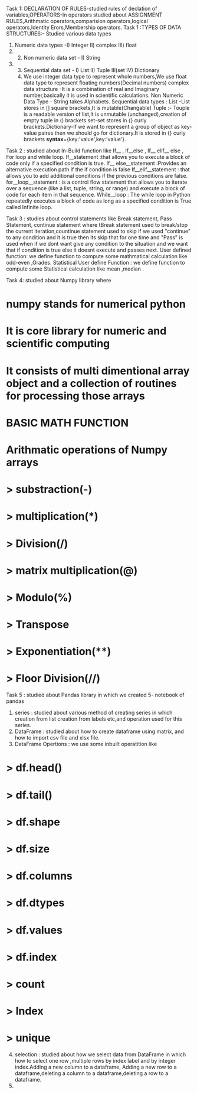 Task 1: DECLARATION OF RULES-studied rules of declation of variables,OPERATORS-In operators studied about ASSIGNMENT RULES,Arithmatic operators,comparision operators,logical operators,Identity Erors,Membership operators.
Task 1 :TYPES OF DATA STRUCTURES:- Studied various data types 
 1. Numeric data types -I) Integer  II) complex  III)  float
 2.   2. Non numeric data set  - I) String
 3. 3. Sequential data set   -  I) List  II)  Tuple   III)set  IV) Dictionary
    4. We use integer data type to represent whole numbers,We use float data type to represent floating numbers(Decimal numbers)        complex data structure -It is a combination of real and Imaginary number,basically it is used in scientific calculations.        Non Numeric Data Type - String takes Alphabets. Sequential  data types : List -List stores in [] square brackets,It is mutable(Changable)  Tuple :- Touple is a readable version of list,It is unmutable (unchanged),creation of empty tuple in () brackets.set-set stores in {} curly brackets.Dictionary-If we want to represent a group of object as key-value paires then we should go for dictionary.It is stored in {} curly brackets **syntax**={key:'value',key:'value'}.
    
Task 2 : studied about In-Build function like If__ , If__else , If__ elif__ else , For loop and while loop.
If__statement  :that allows you to execute a block of code only if a specified condition is true. 
If__ else__statement :Provides an alternative execution path if the if condition is false
If__elif__statement  : that allows you to add additional conditions if the previous conditions are false.
for__loop__statement  : is a control flow statement that allows you to iterate over a sequence (like a list, tuple, string, or range) and execute a block of code for each item in that sequence.
While__loop : The while loop in Python repeatedly executes a block of code as long as a specified condition is True called Infinite loop.

Task 3 : studies about control statements like Break statement, Pass Statement, continue statement where tBreak statement used to break/stop the current iteration,countinue statement used to skip if we used "continue" to any condition and it is true then its skip that for one time and "Pass" is used when if we dont want give any condition to the situation and we want that if condition is true else it doesnt execute and passes next.
User defined function: we define function to compute some mathmatical calculation like odd-even ,Grades.
Statistical User define Function : we define function to compute some Statistical  calculation  like mean ,median .

Task 4: studied about Numpy library where 
# numpy stands for numerical python
# It is core library for numeric and scientific computing
# It consists of multi dimentional array object and a collection of routines for processing those arrays
# BASIC MATH FUNCTION
# Arithmatic operations of Numpy arrays
# > substraction(-)
# > multiplication(*)
# > Division(/)
# > matrix multiplication(@)
# > Modulo(%)
# > Transpose
# > Exponentiation(**)
# > Floor Division(//)
Task 5 : studied about Pandas library in which we created 5- notebook of pandas
1) series : studied  about various method of creating series in which creation from list creation from labels etc,and operation used for this series.
2) DataFrame : studied about how to create dataframe using matrix, and how to import csv file and xlsx file.
3) DataFrame Opertions :  we use some inbuilt operatition like 
# > df.head()
# > df.tail()
# > df.shape
# > df.size
# > df.columns
# > df.dtypes
# > df.values
# > df.index
# > count
# > Index
# > unique
4) selection : studied about how we select data from DataFrame in which how to select one row ,multiple rows by index label and by integer index.Adding a new column to a dataframe, Adding a new row to a dataframe,deleting a  column to a dataframe,deleting a row to a dataframe.
5) 
